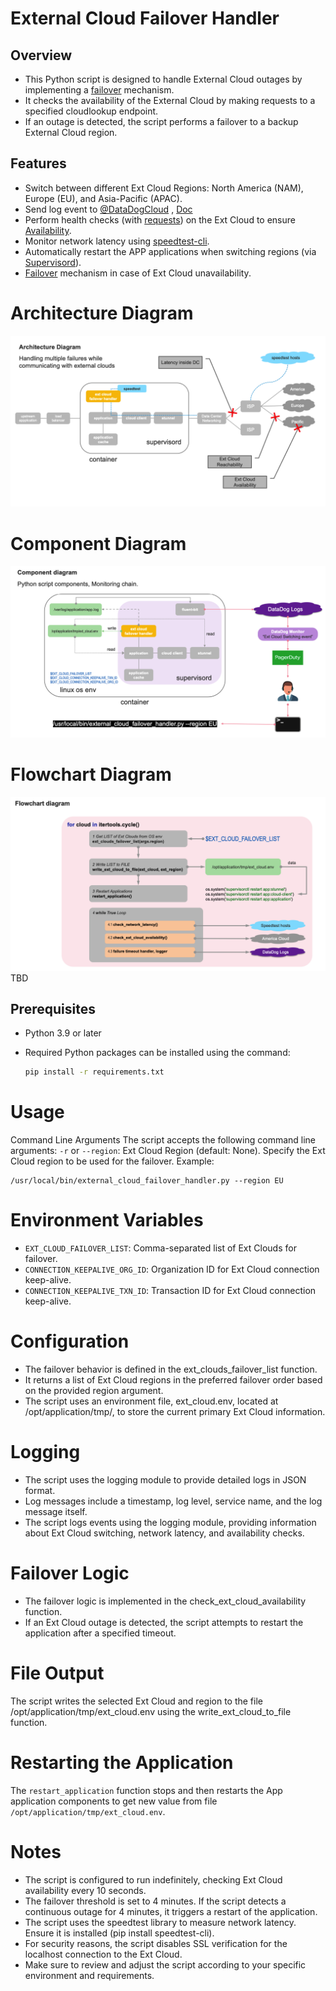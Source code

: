 # External Cloud Failover Handler

## Overview

- This Python script is designed to handle External Cloud outages by implementing a [failover](https://en.wikipedia.org/wiki/Failover) mechanism. 
- It checks the availability of the External Cloud by making requests to a specified cloudlookup endpoint. 
- If an outage is detected, the script performs a failover to a backup External Cloud region.

## Features

- Switch between different Ext Cloud Regions: North America (NAM), Europe (EU), and Asia-Pacific (APAC).
- Send log event to [@DataDogCloud](https://github.com/DataDog) , [Doc](https://docs.datadoghq.com/logs/)
- Perform health checks (with [requests](https://pypi.org/project/requests/)) on the Ext Cloud to ensure [Availability](https://en.wikipedia.org/wiki/Availability).
- Monitor network latency using [speedtest-cli](https://github.com/sivel/speedtest-cli/wiki).
- Automatically restart the APP applications when switching regions (via [Supervisord](https://github.com/Supervisor/supervisor)).
- [Failover](https://en.wikipedia.org/wiki/Failover) mechanism in case of Ext Cloud unavailability.

# Architecture Diagram
![_1_Architecture_Diagram.png](Doc%2F_1_Architecture_Diagram.png)

# Component Diagram
![_2_Component_Diagram.png](Doc%2F_2_Component_Diagram.png)

# Flowchart Diagram
![_3_Flowchart_Diagram.png](Doc%2F_3_Flowchart_Diagram.png)TBD

## Prerequisites

- Python 3.9 or later
- Required Python packages can be installed using the command:

  ```bash
  pip install -r requirements.txt
  ```

# Usage

Command Line Arguments
The script accepts the following command line arguments:
`-r` or `--region`: Ext Cloud Region (default: None). 
Specify the Ext Cloud region to be used for the failover.
Example:
```commandline
/usr/local/bin/external_cloud_failover_handler.py --region EU
```

# Environment Variables
- `EXT_CLOUD_FAILOVER_LIST`: Comma-separated list of Ext Clouds for failover.
- `CONNECTION_KEEPALIVE_ORG_ID`: Organization ID for Ext Cloud connection keep-alive.
- `CONNECTION_KEEPALIVE_TXN_ID`: Transaction ID for Ext Cloud connection keep-alive.

# Configuration
- The failover behavior is defined in the ext_clouds_failover_list function. 
- It returns a list of Ext Cloud regions in the preferred failover order based on the provided region argument.
- The script uses an environment file, ext_cloud.env, located at /opt/application/tmp/, to store the current primary Ext Cloud information.

# Logging
- The script uses the logging module to provide detailed logs in JSON format. 
- Log messages include a timestamp, log level, service name, and the log message itself.
- The script logs events using the logging module, providing information about Ext Cloud switching, network latency, and availability checks.

# Failover Logic
- The failover logic is implemented in the check_ext_cloud_availability function. 
- If an Ext Cloud outage is detected, the script attempts to restart the application after a specified timeout.

# File Output
The script writes the selected Ext Cloud and region to the file /opt/application/tmp/ext_cloud.env using the write_ext_cloud_to_file function.

# Restarting the Application
The `restart_application` function stops and then restarts the App application components to get new value from file `/opt/application/tmp/ext_cloud.env`.

# Notes
- The script is configured to run indefinitely, checking Ext Cloud availability every 10 seconds.
- The failover threshold is set to 4 minutes. If the script detects a continuous outage for 4 minutes, it triggers a restart of the application.
- The script uses the speedtest library to measure network latency. Ensure it is installed (pip install speedtest-cli).
- For security reasons, the script disables SSL verification for the localhost connection to the Ext Cloud. 
- Make sure to review and adjust the script according to your specific environment and requirements.
